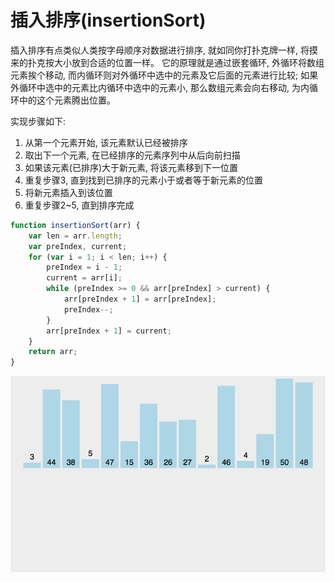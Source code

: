 # 插入排序(insertionSort)

插入排序有点类似人类按字母顺序对数据进行排序, 就如同你打扑克牌一样, 将摸来的扑克按大小放到合适的位置一样。 它的原理就是通过嵌套循环, 外循环将数组元素挨个移动, 而内循环则对外循环中选中的元素及它后面的元素进行比较; 如果外循环中选中的元素比内循环中选中的元素小, 那么数组元素会向右移动, 为内循环中的这个元素腾出位置。 

实现步骤如下:

1. 从第一个元素开始, 该元素默认已经被排序
2. 取出下一个元素, 在已经排序的元素序列中从后向前扫描
3. 如果该元素(已排序)大于新元素, 将该元素移到下一位置
4. 重复步骤3, 直到找到已排序的元素小于或者等于新元素的位置
5. 将新元素插入到该位置
6. 重复步骤2~5, 直到排序完成

```js
function insertionSort(arr) {
    var len = arr.length; 
    var preIndex, current; 
    for (var i = 1; i < len; i++) {
        preIndex = i - 1; 
        current = arr[i]; 
        while (preIndex >= 0 && arr[preIndex] > current) {
            arr[preIndex + 1] = arr[preIndex]; 
            preIndex--; 
        }
        arr[preIndex + 1] = current; 
    }
    return arr; 
}
```

![img](../img/20190222001.gif)
